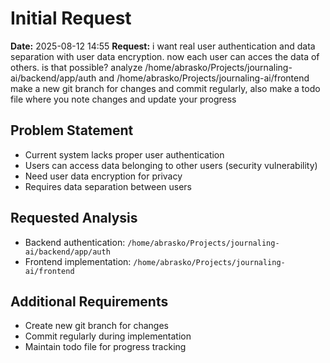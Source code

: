# Initial Request

**Date:** 2025-08-12 14:55
**Request:** i want real user authentication and data separation with user data encryption. now each user can acces the data of others. is that possible? analyze /home/abrasko/Projects/journaling-ai/backend/app/auth and /home/abrasko/Projects/journaling-ai/frontend\
make a new git branch for changes and commit regularly, also make a todo file where you note changes and update your progress

## Problem Statement
- Current system lacks proper user authentication
- Users can access data belonging to other users (security vulnerability)
- Need user data encryption for privacy
- Requires data separation between users

## Requested Analysis
- Backend authentication: `/home/abrasko/Projects/journaling-ai/backend/app/auth`
- Frontend implementation: `/home/abrasko/Projects/journaling-ai/frontend`

## Additional Requirements
- Create new git branch for changes
- Commit regularly during implementation
- Maintain todo file for progress tracking